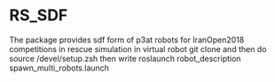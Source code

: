 # RS_SDF
The package provides sdf form of p3at robots for IranOpen2018 competitions in rescue simulation in virtual robot
git clone and then do source /devel/setup.zsh
then write roslaunch robot_description spawn_multi_robots.launch
